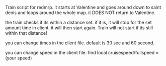 Train script for redmrp. it starts at Valentine and goes around down to saint denis and loops around the whole map. it DOES NOT return to Valentine.

the train checks if its within a distance set. if it is, it will stop for the set amount time in client. it will then start again. Train will not start if its still within that distance! 

you can change times in the client file. default is 30 sec and 60 second.

you can change speed in the client file. find local cruisespeed/fullspeed = (your speed)
